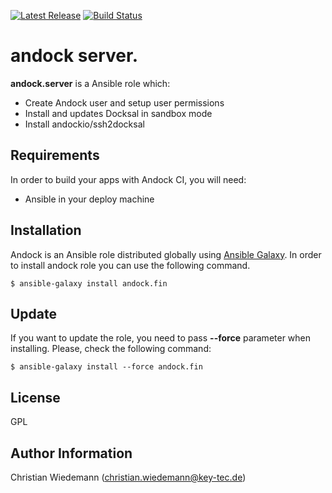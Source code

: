 [![Latest Release](https://img.shields.io/github/release/andock/server.svg?style=flat-square)](https://github.com/andock/andock/releases/latest) [![Build Status](https://img.shields.io/travis/andock/server.svg?style=flat-square)](https://travis-ci.org/andock/server)

andock server.
=========

**andock.server** is a Ansible role which:
* Create Andock user and setup user permissions
* Install and updates Docksal in sandbox mode 
* Install andockio/ssh2docksal
  

Requirements
------------

In order to build your apps with Andock CI, you will need:

* Ansible in your deploy machine

Installation
------------

Andock is an Ansible role distributed globally using [Ansible Galaxy](https://galaxy.ansible.com/). In order to install andock role you can use the following command.

```
$ ansible-galaxy install andock.fin
```

Update
------

If you want to update the role, you need to pass **--force** parameter when installing. Please, check the following command:

```
$ ansible-galaxy install --force andock.fin
```


License
-------

GPL

Author Information
------------------

Christian Wiedemann (christian.wiedemann@key-tec.de)
